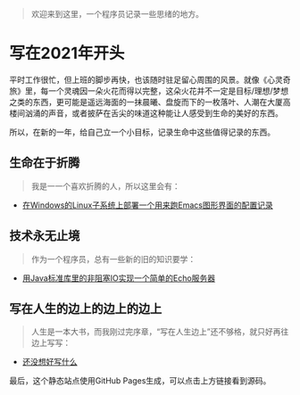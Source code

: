 > 欢迎来到这里，一个程序员记录一些思绪的地方。

# 写在2021年开头

平时工作很忙，但上班的脚步再快，也该随时驻足留心周围的风景。就像《心灵奇旅》里，每一个灵魂因一朵火花而得以完整，这朵火花并不一定是目标/理想/梦想之类的东西，更可能是遥远海面的一抹晨曦、盘旋而下的一枚落叶、人潮在大厦高楼间汹涌的声音，或者披萨在舌尖的味道这种能让人感受到生命的美好的东西。

所以，在新的一年，给自己立一个小目标，记录生命中这些值得记录的东西。

## 生命在于折腾

> 我是一一个喜欢折腾的人，所以这里会有：

- [在Windows的Linux子系统上部署一个用来跑Emacs图形界面的配置记录](emacs-gui-on-wsl2)

## 技术永无止境

> 作为一个程序员，总有一些新的旧的知识要学：

- [用Java标准库里的非阻塞IO实现一个简单的Echo服务器](echo-java-stdlib-nio)

## 写在人生的边上的边上的边上

> 人生是一本大书，而我刚过完序章，“写在人生边上”还不够格，就只好再往边上写写：

- [还没想好写什么]()

最后，这个静态站点使用GitHub Pages生成，可以点击上方链接看到源码。
